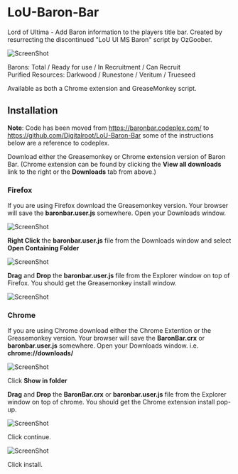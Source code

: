 LoU-Baron-Bar
=============

Lord of Ultima - Add Baron information to the players title bar. Created by resurrecting the discontinued "LoU UI MS Baron" script by OzGoober.

![ScreenShot](https://raw.github.com/Digitalroot/LoU-Baron-Bar/Screenshots/baronbar.PNG)

Barons: Total / Ready for use / In Recruitment / Can Recruit  
Purified Resources: Darkwood / Runestone / Veritum / Trueseed

Available as both a Chrome extension and  GreaseMonkey script. 


Installation
-------------

**Note**: Code has been moved from https://baronbar.codeplex.com/ to https://github.com/Digitalroot/LoU-Baron-Bar some of the instructions below are a reference to codeplex. 

Download either the Greasemonkey or Chrome extension version of Baron Bar. (Chrome extension can be found by clicking the **View all downloads** link to the right or the **Downloads** tab from above.)


### Firefox
If you are using Firefox download the Greasemonkey version. Your browser will save the **baronbar.user.js** somewhere. Open your Downloads window. 

![ScreenShot](https://raw.github.com/Digitalroot/LoU-Baron-Bar/Screenshots/firefoxdownload.PNG)

**Right Click** the **baronbar.user.js** file from the Downloads window and select **Open Containing Folder**

![ScreenShot](https://raw.github.com/Digitalroot/LoU-Baron-Bar/Screenshots/open.png)

**Drag** and **Drop** the **baronbar.user.js** file from the Explorer window on top of Firefox. You should get the Greasemonkey install window.

![ScreenShot](https://raw.github.com/Digitalroot/LoU-Baron-Bar/Screenshots/baronbar2.png)


### Chrome
If you are using Chrome download either the Chrome Extention or the Greasemonkey version. Your browser will save the **BaronBar.crx** or **baronbar.user.js** somewhere. Open your Downloads window. i.e. **chrome://downloads/**

![ScreenShot](https://raw.github.com/Digitalroot/LoU-Baron-Bar/Screenshots/chromedownloads.PNG)

Click **Show in folder**

**Drag** and **Drop** the **BaronBar.crx** or **baronbar.user.js** file from the Explorer window on top of chrome. You should get the Chrome extension install pop-up.

![ScreenShot](https://raw.github.com/Digitalroot/LoU-Baron-Bar/Screenshots/chromeinstall.PNG)

Click continue.

![ScreenShot](https://raw.github.com/Digitalroot/LoU-Baron-Bar/Screenshots/chromeinstall2.PNG)

Click install.
